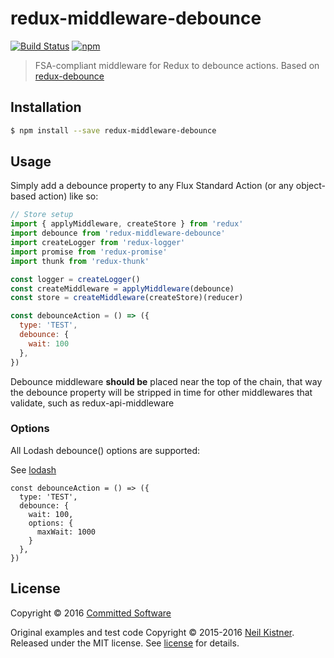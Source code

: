 # redux-middleware-debounce

[![Build Status][travis-image]][travis-url]
[![npm][npm-image]][npm-url]

> FSA-compliant middleware for Redux to debounce actions. Based on [redux-debounce](https://github.com/wyze/redux-debounce)

## Installation

```sh
$ npm install --save redux-middleware-debounce
```

## Usage

Simply add a debounce property to any Flux Standard Action (or any object-based action) like so:

```javascript
// Store setup
import { applyMiddleware, createStore } from 'redux'
import debounce from 'redux-middleware-debounce'
import createLogger from 'redux-logger'
import promise from 'redux-promise'
import thunk from 'redux-thunk'

const logger = createLogger()
const createMiddleware = applyMiddleware(debounce)
const store = createMiddleware(createStore)(reducer)

const debounceAction = () => ({
  type: 'TEST',
  debounce: {
    wait: 100
  },
})
```

Debounce middleware **should be** placed near the top of the chain, that way the debounce property will be stripped in time for other middlewares that validate, such as redux-api-middleware


### Options

All Lodash debounce() options are supported:

See [lodash][lodash-url]

```
const debounceAction = () => ({
  type: 'TEST',
  debounce: {
    wait: 100,
    options: {
      maxWait: 1000
    }
  },
})
```

## License

Copyright © 2016 [Committed Software](http://committed.software)

Original examples and test code Copyright © 2015-2016 [Neil Kistner](//github.com/wyze). Released under the MIT license. See [license](license) for details.

[lodash-url]: https://lodash.com/docs#debounce

[travis-image]: https://img.shields.io/travis/commitd/redux-middleware-debounce.svg?style=flat-square
[travis-url]: https://travis-ci.org/commitd/redux-middleware-debounce

[npm-image]: https://img.shields.io/npm/v/redux-middleware-debounce.svg?style=flat-square
[npm-url]: https://npmjs.com/package/redux-middleware-debounce
